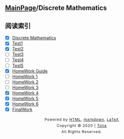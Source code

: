 ## [MainPage](../index.md)/Discrete Mathematics

## 阅读索引

- [x] [Discrete Mathematics](DiscreteMathematics.md)
- [x] [Test1](Test1.md)
- [x] [Test2](Test2.md)
- [ ] [Test3](../404.md)
- [ ] [Test4](../404.md)
- [ ] [Test5](../404.md)
- [x] [HomeWork Guide](Homeworks.md)
- [ ] [HomeWork 1](../404.md)
- [ ] [HomeWork 2](../404.md)
- [ ] [HomeWork 3](../404.md)
- [x] [HomeWork 4](DZ/DZ4.md)
- [x] [HomeWork 5](DZ/DZ5.md)
- [x] [HomeWork 6](DZ/DZ6.md)
- [x] [FinalWork](FinalWork.md)

<style type="text/css">
    #footer {
        position: relative;
        margin: 0 auto;
        line-height: 20px;
        text-align: center;
        font-size: 12px;
        letter-spacing: 1px;
    }
 
    .content {
        height: 1800px;
        width: 100%;
        text-align: center;
    }
</style>

<div id="footer">
    Powered by
    <a href="https://html5up.net">HTML</a>, 
    <a href="https://markdown.com.cn/">markdown</a>, 
    <a href="https://www.latex-project.org/">LaTeX</a>
    <br>
    Copyright © 2020 | 
    <a href="https://tolia-gh.github.io">Tolia</a>
    <br>
    All Rights Reserved.
    <br>
</div>